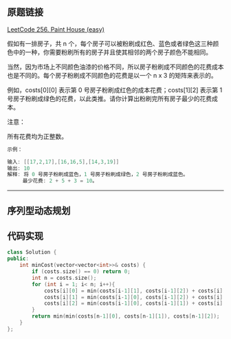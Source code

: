 ## 原题链接

[LeetCode 256. Paint House (easy)](https://leetcode-cn.com/problems/paint-house/)

假如有一排房子，共 n 个，每个房子可以被粉刷成红色、蓝色或者绿色这三种颜色中的一种，你需要粉刷所有的房子并且使其相邻的两个房子颜色不能相同。

当然，因为市场上不同颜色油漆的价格不同，所以房子粉刷成不同颜色的花费成本也是不同的。每个房子粉刷成不同颜色的花费是以一个 n x 3 的矩阵来表示的。

例如，costs[0][0] 表示第 0 号房子粉刷成红色的成本花费；costs[1][2] 表示第 1 号房子粉刷成绿色的花费，以此类推。请你计算出粉刷完所有房子最少的花费成本。

注意：

所有花费均为正整数。

```cpp
示例：

输入: [[17,2,17],[16,16,5],[14,3,19]]
输出: 10
解释: 将 0 号房子粉刷成蓝色，1 号房子粉刷成绿色，2 号房子粉刷成蓝色。
     最少花费: 2 + 5 + 3 = 10。
```

---

## 序列型动态规划

## 代码实现

```cpp
class Solution {
public:
    int minCost(vector<vector<int>>& costs) {
        if (costs.size() == 0) return 0;
        int n = costs.size();
        for (int i = 1; i< n; i++){
            costs[i][0] = min(costs[i-1][1], costs[i-1][2]) + costs[i][0];
            costs[i][1] = min(costs[i-1][0], costs[i-1][2]) + costs[i][1];
            costs[i][2] = min(costs[i-1][0], costs[i-1][1]) + costs[i][2];
        }
        return min(min(costs[n-1][0], costs[n-1][1]), costs[n-1][2]);
    }
};
```

